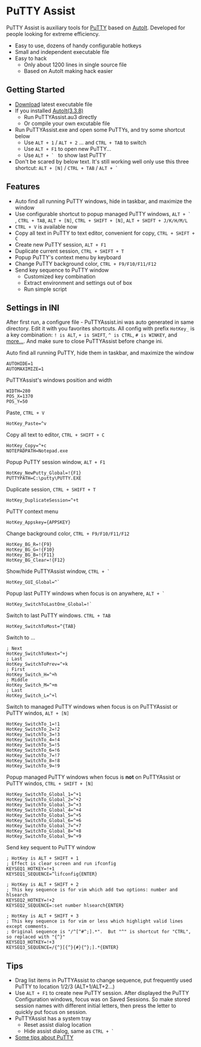 PuTTY Assist
============

PuTTY Assist is auxiliary tools for [PuTTY](http://www.chiark.greenend.org.uk/~sgtatham/putty/)
based on [AutoIt](http://www.autoitscript.com/site/autoit/). Developed for people
looking for extreme efficiency.

* Easy to use, dozens of handy configurable hotkeys
* Small and independent executable file
* Easy to hack
  * Only about 1200 lines in single source file
  * Based on AutoIt making hack easier

Getting Started
---------------

* [Download](https://github.com/zackz/PuTTYAssist/downloads) latest executable file
* If you installed [AutoIt(3.3.8)](http://www.autoitscript.com/site/autoit/downloads/)
  * Run PuTTYAssist.au3 directly
  * Or compile your own excutable file
* Run PuTTYAssist.exe and open some PuTTYs, and try some shortcut below
  * Use `ALT + 1` / `ALT + 2` ... and `CTRL + TAB` to switch
  * Use `ALT + F1` to open new PuTTY...
  * Use ```ALT + ` ``` to show last PuTTY
* Don't be scared by below text. It's still working well only use this three shortcut: 
`ALT + [N]` / `CTRL + TAB` / ```ALT + ` ```

Features
--------

* Auto find all running PuTTY windows, hide in taskbar, and maximize the window
* Use configurable shortcut to popup managed PuTTY windows, ```ALT + ` ```, `CTRL + TAB`, `ALT + [N]`,
`CTRL + SHIFT + [N]`, `ALT + SHIFT + J/K/H/M/L`
* `CTRL + V` is available now
* Copy all text in PuTTY to text editor, convenient for copy, `CTRL + SHIFT + C`
* Create new PuTTY session, `ALT + F1`
* Duplicate current session, `CTRL + SHIFT + T`
* Popup PuTTY's context menu by keyboard
* Change PuTTY background color, `CTRL + F9/F10/F11/F12`
* Send key sequence to PuTTY window
  * Customized key combination
  * Extract environment and settings out of box
  * Run simple script

Settings in INI
---------------

After first run, a configure file - PuTTYAssist.ini was auto generated in same directory.
Edit it with you favorites shortcuts. All config with prefix `HotKey_` is a key combination:
`! is ALT`, `+ is SHIFT`, `^ is CTRL`, `# is WINKEY`, 
and [more...](http://www.autoitscript.com/autoit3/docs/functions/Send.htm). And make sure to
close PuTTYAssist before change ini.


Auto find all running PuTTY, hide them in taskbar, and maximize the window

    AUTOHIDE=1
    AUTOMAXIMIZE=1

PuTTYAssist's windows position and width

    WIDTH=280
    POS_X=1370
    POS_Y=50

Paste, `CTRL + V`

    HotKey_Paste=^v

Copy all text to editor, `CTRL + SHIFT + C`

    HotKey_Copy=^+c
    NOTEPADPATH=Notepad.exe

Popup PuTTY session window, `ALT + F1`

    HotKey_NewPutty_Global=!{F1}
    PUTTYPATH=C:\putty\PUTTY.EXE

Duplicate session, `CTRL + SHIFT + T`

    HotKey_DuplicateSession=^+t

PuTTY context menu

    HotKey_Appskey={APPSKEY}

Change background color, `CTRL + F9/F10/F11/F12`

    HotKey_BG_R=!{F9}
    HotKey_BG_G=!{F10}
    HotKey_BG_B=!{F11}
    HotKey_BG_Clear=!{F12}

Show/hide PuTTYAssist window, ```CTRL + ` ```

    HotKey_GUI_Global=^`

Popup last PuTTY windows when focus is on anywhere, ```ALT + ` ```

    HotKey_SwitchToLastOne_Global=!`

Switch to last PuTTY windows. `CTRL + TAB`

    HotKey_SwitchToMost=^{TAB}

Switch to ...

    ; Next
    HotKey_SwitchToNext=^+j
    ; Last
    HotKey_SwitchToPrev=^+k
    ; First
    HotKey_Switch_H=^+h
    ; Middle
    HotKey_Switch_M=^+m
    ; Last
    HotKey_Switch_L=^+l

Switch to managed PuTTY windows when focus is on PuTTYAssist or PuTTY windos, `ALT + [N]`

    HotKey_SwitchTo_1=!1
    HotKey_SwitchTo_2=!2
    HotKey_SwitchTo_3=!3
    HotKey_SwitchTo_4=!4
    HotKey_SwitchTo_5=!5
    HotKey_SwitchTo_6=!6
    HotKey_SwitchTo_7=!7
    HotKey_SwitchTo_8=!8
    HotKey_SwitchTo_9=!9

Popup managed PuTTY windows when focus is **not** on PuTTYAssist or PuTTY windos, `CTRL + SHIFT + [N]`

    HotKey_SwitchTo_Global_1=^+1
    HotKey_SwitchTo_Global_2=^+2
    HotKey_SwitchTo_Global_3=^+3
    HotKey_SwitchTo_Global_4=^+4
    HotKey_SwitchTo_Global_5=^+5
    HotKey_SwitchTo_Global_6=^+6
    HotKey_SwitchTo_Global_7=^+7
    HotKey_SwitchTo_Global_8=^+8
    HotKey_SwitchTo_Global_9=^+9

Send key sequent to PuTTY window

    ; HotKey is ALT + SHIFT + 1
    ; Effect is clear screen and run ifconfig
    KEYSEQ1_HOTKEY=!+1
    KEYSEQ1_SEQUENCE=^lifconfig{ENTER}
    
    ; HotKey is ALT + SHIFT + 2
    ; This key sequence is for vim which add two options: number and hlsearch
    KEYSEQ2_HOTKEY=!+2
    KEYSEQ2_SEQUENCE=:set number hlsearch{ENTER}
    
    ; HotKey is ALT + SHIFT + 3
    ; This key sequence is for vim or less which highlight valid lines except comments.
    ; Original sequence is "/^[^#^;].*".  But "^" is shortcut for "CTRL", so replaced with "{^}"
    KEYSEQ3_HOTKEY=!+3
    KEYSEQ3_SEQUENCE=/{^}[{^}{#}{^};].*{ENTER}

Tips
----

* Drag list items in PuTTYAssist to change sequence, put frequently used PuTTY to
location 1/2/3 (ALT+1/ALT+2...)
* Use `ALT + F1` to create new PuTTY session. After displayed the PuTTY Configuration windows, 
focus was on Saved Sessions. So make stored session names with different initial letters, then 
press the letter to quickly put focus on session.
* PuTTYAssist has a system tray
  * Reset assist dialog location
  * Hide assist dialog, same as ```CTRL + ` ```
* [Some tips about PuTTY](https://github.com/zackz/PuTTYAssist/wiki/PuTTY-Tips)

